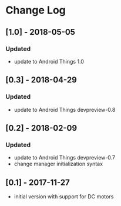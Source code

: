 # Change Log

## [1.0] - 2018-05-05
### Updated
- update to Android Things 1.0

## [0.3] - 2018-04-29
### Updated
- update to Android Things devpreview-0.8

## [0.2] - 2018-02-09
### Updated
- update to Android Things devpreview-0.7
- change manager initialization syntax

## [0.1] - 2017-11-27
- initial version with support for DC motors
